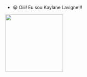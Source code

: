- 😀 Oiii! Eu sou Kaylane Lavigne!!!
 <div>
  <a href="https://github.com/KaylaneL">
  <img height="180em" src="https://github-readme-stats.vercel.app/api?username=KaylaneL&show_icons=true&theme=tokyonight&include_all_commits=true&count_private=true"/>
</div>
